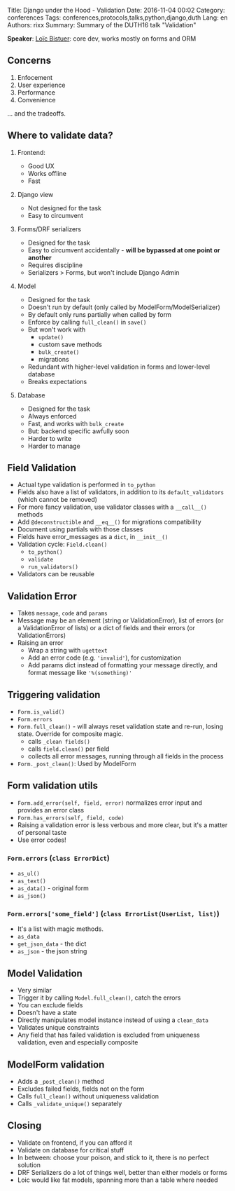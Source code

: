 Title: Django under the Hood - Validation
Date:   2016-11-04 00:02
Category: conferences
Tags: conferences,protocols,talks,python,django,duth
Lang: en
Authors: rixx
Summary: Summary of the DUTH16 talk "Validation"


**Speaker**: [Loïc Bistuer](https://twitter.com/loic84): core dev, works mostly on forms and ORM


## Concerns

1. Enfocement
2. User experience
3. Performance
4. Convenience

… and the tradeoffs.

## Where to validate data?

1. Frontend:

    - Good UX
    - Works offline
    - Fast

2. Django view

   - Not designed for the task
   - Easy to circumvent

3. Forms/DRF serializers

   - Designed for the task
   - Easy to circumvent accidentally - **will be bypassed at one point or another**
   - Requires discipline
   - Serializers > Forms, but won't include Django Admin

4. Model

   - Designed for the task
   - Doesn't run by default (only called by ModelForm/ModelSerializer)
   - By default only runs partially when called by form
   - Enforce by calling `full_clean()` in `save()`
   - But won't work with
      - `update()`
      - custom save methods
      - `bulk_create()`
      - migrations
   - Redundant with higher-level validation in forms and lower-level database
   - Breaks expectations

5. Database

   - Designed for the task
   - Always enforced
   - Fast, and works with `bulk_create`
   - But: backend specific awfully soon
   - Harder to write
   - Harder to manage

## Field Validation

 - Actual type validation is performed in `to_python`
 - Fields also have a list of validators, in addition to its `default_validators` (which cannot be removed)
 - For more fancy validation, use validator classes with a `__call__()` methods
 - Add `@deconstructible` and `__eq__()` for migrations compatibility
 - Document using partials with those classes
 - Fields have error_messages as a `dict`, in `__init__()`
 - Validation cycle: `Field.clean()`
    - `to_python()`
    - `validate`
    - `run_validators()`
 - Validators can be reusable

## Validation Error

 - Takes `message`, `code` and `params`
 - Message may be an element (string or ValidationError), list of errors (or a ValidationError of lists) or a dict of fields and their errors (or ValidationErrors)
 - Raising an error
    - Wrap a string with `ugettext`
    - Add an error code (e.g. `'invalid'`), for customization
    - Add params dict instead of formatting your message directly, and format message like `'%(something)'`

## Triggering validation

 - `Form.is_valid()`
 - `Form.errors`
 - `Form.full_clean()` - will always reset validation state and re-run, losing state. Override for composite magic.
    - calls `_clean fields()`
    - calls `field.clean()` per field
    - collects all error messages, running through all fields in the process
 - `Form._post_clean()`: Used by ModelForm

## Form validation utils

 - `Form.add_error(self, field, error)` normalizes error input and provides an error class
 - `Form.has_errors(self, field, code)`
 - Raising a validation error is less verbous and more clear, but it's a matter of personal taste
 - Use error codes!

### `Form.errors` (`class ErrorDict`)

 - `as_ul()`
 - `as_text()`
 - `as_data()` - original form
 - `as_json()`

### `Form.errors['some_field']` (`class ErrorList(UserList, list)`)

 - It's a list with magic methods.
 - `as_data`
 - `get_json_data` - the dict
 - `as_json` - the json string

## Model Validation

 - Very similar
 - Trigger it by calling `Model.full_clean()`, catch the errors
 - You can exclude fields
 - Doesn't have a state
 - Directly manipulates model instance instead of using a `clean_data`
 - Validates unique constraints
 - Any field that has failed validation is excluded from uniqueness validation, even and especially composite

## ModelForm validation

 - Adds a `_post_clean()` method
 - Excludes failed fields, fields not on the form
 - Calls `full_clean()` without uniqueness validation
 - Calls `_validate_unique()` separately

## Closing

 - Validate on frontend, if you can afford it
 - Validate on database for critical stuff
 - In between: choose your poison, and stick to it, there is no perfect solution
 - DRF Serializers do a lot of things well, better than either models or forms
 - Loic would like fat models, spanning more than a table where needed
